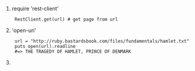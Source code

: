 1. require 'rest-client'
    
        RestClient.get(url) # get page from url
2. 'open-uri'

        url = "http://ruby.bastardsbook.com/files/fundamentals/hamlet.txt"
        puts open(url).readline
        #=> THE TRAGEDY OF HAMLET, PRINCE OF DENMARK
3. 
